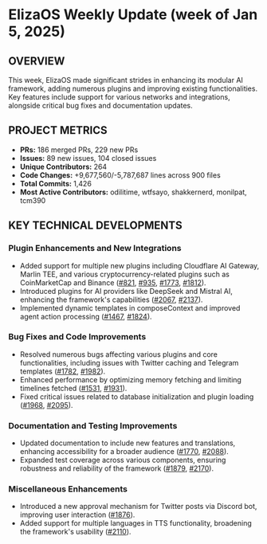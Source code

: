 # ElizaOS Weekly Update (week of Jan 5, 2025)

## OVERVIEW 
This week, ElizaOS made significant strides in enhancing its modular AI framework, adding numerous plugins and improving existing functionalities. Key features include support for various networks and integrations, alongside critical bug fixes and documentation updates.

## PROJECT METRICS
- **PRs:** 186 merged PRs, 229 new PRs
- **Issues:** 89 new issues, 104 closed issues
- **Unique Contributors:** 264
- **Code Changes:** +9,677,560/-5,787,687 lines across 900 files
- **Total Commits:** 1,426
- **Most Active Contributors:** odilitime, wtfsayo, shakkernerd, monilpat, tcm390

## KEY TECHNICAL DEVELOPMENTS

### Plugin Enhancements and New Integrations
- Added support for multiple new plugins including Cloudflare AI Gateway, Marlin TEE, and various cryptocurrency-related plugins such as CoinMarketCap and Binance ([#821](https://github.com/elizaos/eliza/pull/821), [#935](https://github.com/elizaos/eliza/pull/935), [#1773](https://github.com/elizaos/eliza/pull/1773), [#1812](https://github.com/elizaos/eliza/pull/1812)).
- Introduced plugins for AI providers like DeepSeek and Mistral AI, enhancing the framework's capabilities ([#2067](https://github.com/elizaos/eliza/pull/2067), [#2137](https://github.com/elizaos/eliza/pull/2137)).
- Implemented dynamic templates in composeContext and improved agent action processing ([#1467](https://github.com/elizaos/eliza/pull/1467), [#1824](https://github.com/elizaos/eliza/pull/1824)).

### Bug Fixes and Code Improvements
- Resolved numerous bugs affecting various plugins and core functionalities, including issues with Twitter caching and Telegram templates ([#1782](https://github.com/elizaos/eliza/pull/1782), [#1982](https://github.com/elizaos/eliza/pull/1982)).
- Enhanced performance by optimizing memory fetching and limiting timelines fetched ([#1531](https://github.com/elizaos/eliza/pull/1531), [#1931](https://github.com/elizaos/eliza/pull/1931)).
- Fixed critical issues related to database initialization and plugin loading ([#1968](https://github.com/elizaos/eliza/pull/1968), [#2095](https://github.com/elizaos/eliza/pull/2095)).

### Documentation and Testing Improvements
- Updated documentation to include new features and translations, enhancing accessibility for a broader audience ([#1770](https://github.com/elizaos/eliza/pull/1770), [#2088](https://github.com/elizaos/eliza/pull/2088)).
- Expanded test coverage across various components, ensuring robustness and reliability of the framework ([#1879](https://github.com/elizaos/eliza/pull/1879), [#2170](https://github.com/elizaos/eliza/pull/2170)). 

### Miscellaneous Enhancements
- Introduced a new approval mechanism for Twitter posts via Discord bot, improving user interaction ([#1876](https://github.com/elizaos/eliza/pull/1876)).
- Added support for multiple languages in TTS functionality, broadening the framework's usability ([#2110](https://github.com/elizaos/eliza/pull/2110)).